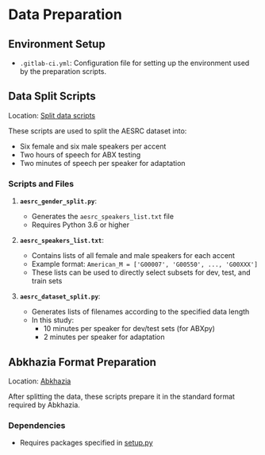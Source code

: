 # Data Preparation

## Environment Setup
- `.gitlab-ci.yml`: Configuration file for setting up the environment used by the preparation scripts.

## Data Split Scripts
Location: [Split data scripts](https://github.com/bootphon/ABX-accent/tree/main/abx-accent/scripts/prepare/data_splits)

These scripts are used to split the AESRC dataset into:
- Six female and six male speakers per accent
- Two hours of speech for ABX testing
- Two minutes of speech per speaker for adaptation 

### Scripts and Files
1. **`aesrc_gender_split.py`**: 
   - Generates the `aesrc_speakers_list.txt` file
   - Requires Python 3.6 or higher

2. **`aesrc_speakers_list.txt`**: 
   - Contains lists of all female and male speakers for each accent
   - Example format: `American_M = ['G00007', 'G00550', ..., 'G00XXX']`
   - These lists can be used to directly select subsets for dev, test, and train sets

3. **`aesrc_dataset_split.py`**: 
   - Generates lists of filenames according to the specified data length
   - In this study:
     - 10 minutes per speaker for dev/test sets (for ABXpy)
     - 2 minutes per speaker for adaptation

## Abkhazia Format Preparation
Location: [Abkhazia](https://github.com/bootphon/ABX-accent/tree/main/abx-accent/scripts/prepare/abkhazia)

After splitting the data, these scripts prepare it in the standard format required by Abkhazia.

### Dependencies
- Requires packages specified in [setup.py](https://github.com/bootphon/ABX-accent/edit/main/abx-accent/scripts/prepare/Setup.py)
